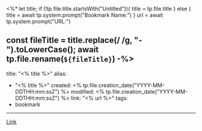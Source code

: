 <%*
let title;
if (!tp.file.title.startsWith("Untitled")){
	title = tp.file.title
} else {
	title = await tp.system.prompt("Bookmark Name:")
}
url = await tp.system.prompt("URL:")

const fileTitle = title.replace(/ /g, "-").toLowerCase();
await tp.file.rename(`${fileTitle}`)
-%>
---
title: "<% title %>"
alias:
- "<% title %>"
created: <% tp.file.creation_date("YYYY-MM-DDTHH:mm:ssZ") %>
modified: <% tp.file.creation_date("YYYY-MM-DDTHH:mm:ssZ") %>
link:  "<% url %>"
tags:
- bookmark
---

>
>

[Link](<% url %>)
